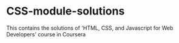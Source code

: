 # CSS-module-solutions
This contains the solutions of 'HTML, CSS, and Javascript for Web Developers' course in Coursera
